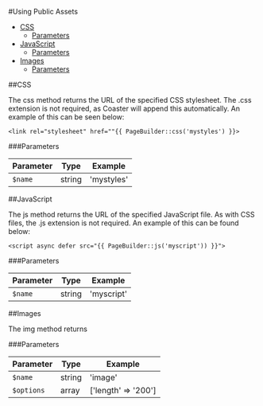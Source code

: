 #Using Public Assets
- [CSS](#css)
  - [Parameters](#parameters)
- [JavaScript](#javascript)
  - [Parameters](#parameters)
- [Images](#images)
  - [Parameters](#parameters)

##CSS

The css method returns the URL of the specified CSS stylesheet. The .css extension is not required, as Coaster will append this automatically. An example of this can be seen below:

`<link rel="stylesheet" href=""{{ PageBuilder::css('mystyles') }}>`

###Parameters

| Parameter | Type    | Example             |
| --------- | ------- | ------------------- |
| `$name`   | string  | 'mystyles'             |

##JavaScript

The js method returns the URL of the specified JavaScript file. As with CSS files, the .js extension is not required. An example of this can be found below:

`<script async defer src="{{ PageBuilder::js('myscript')) }}">`

###Parameters

| Parameter | Type    | Example             |
| --------- | ------- | ------------------- |
| `$name`   | string  | 'myscript'          |

##Images

The img method returns 

###Parameters

| Parameter | Type    | Example             |
| --------- | ------- | ------------------- |
| `$name`   | string  | 'image'             |
| `$options`| array   | ['length' => '200'] |

